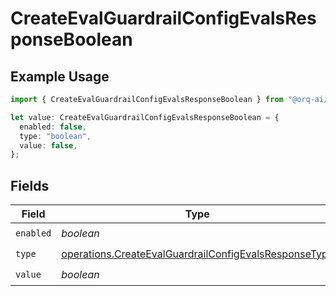 # CreateEvalGuardrailConfigEvalsResponseBoolean

## Example Usage

```typescript
import { CreateEvalGuardrailConfigEvalsResponseBoolean } from "@orq-ai/node/models/operations";

let value: CreateEvalGuardrailConfigEvalsResponseBoolean = {
  enabled: false,
  type: "boolean",
  value: false,
};
```

## Fields

| Field                                                                                                                          | Type                                                                                                                           | Required                                                                                                                       | Description                                                                                                                    |
| ------------------------------------------------------------------------------------------------------------------------------ | ------------------------------------------------------------------------------------------------------------------------------ | ------------------------------------------------------------------------------------------------------------------------------ | ------------------------------------------------------------------------------------------------------------------------------ |
| `enabled`                                                                                                                      | *boolean*                                                                                                                      | :heavy_check_mark:                                                                                                             | N/A                                                                                                                            |
| `type`                                                                                                                         | [operations.CreateEvalGuardrailConfigEvalsResponseType](../../models/operations/createevalguardrailconfigevalsresponsetype.md) | :heavy_check_mark:                                                                                                             | N/A                                                                                                                            |
| `value`                                                                                                                        | *boolean*                                                                                                                      | :heavy_check_mark:                                                                                                             | N/A                                                                                                                            |